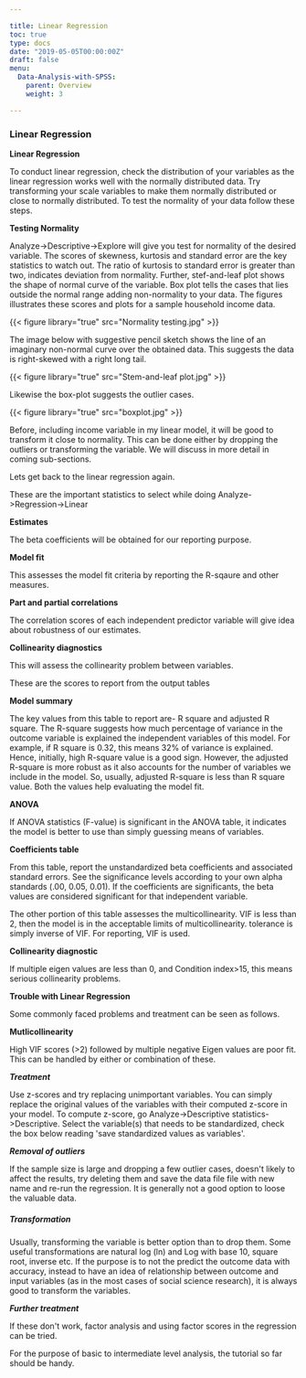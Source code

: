 ```yaml
---

title: Linear Regression
toc: true
type: docs
date: "2019-05-05T00:00:00Z"
draft: false
menu:
  Data-Analysis-with-SPSS:
    parent: Overview
    weight: 3

---
```


### Linear Regression

**Linear Regression**

To conduct linear regression, check the distribution of your variables as the linear regression works well with the normally distributed data. Try transforming your scale variables to make them normally distributed or close to normally distributed. To test the normality of your data follow these steps.

**Testing Normality**

Analyze->Descriptive->Explore will give you test for normality of the desired variable. The scores of skewness, kurtosis and standard error are the key statistics to watch out. The ratio of kurtosis to standard error is greater than two, indicates deviation from normality. Further, stef-and-leaf plot shows the shape of normal curve of the variable. Box plot tells the cases that lies outside the normal range adding non-normality to your data. The figures illustrates these scores and plots for a sample household income data. 

{{< figure library="true" src="Normality testing.jpg" >}}

The image below with suggestive pencil sketch shows the line of an imaginary non-normal curve over the obtained data. This suggests the data is right-skewed with a right long tail. 

{{< figure library="true" src="Stem-and-leaf plot.jpg" >}}

Likewise the box-plot suggests the outlier cases.

{{< figure library="true" src="boxplot.jpg" >}}

Before, including income variable in my linear model, it will be good to transform it close to normality. This can be done either by dropping the outliers or transforming the variable. We will discuss in more detail in coming sub-sections.

Lets get back to the linear regression again.

These are the important statistics to select while doing Analyze->Regression->Linear

**Estimates**

The beta coefficients will be obtained for our reporting purpose.

**Model fit**

This assesses the model fit criteria by reporting the R-sqaure and other measures.

**Part and partial correlations**

The correlation scores of each independent predictor variable will give idea about robustness of our estimates.

**Collinearity diagnostics**

This will assess the collinearity problem between variables.

These are the scores to report from the output tables

**Model summary**

The key values from this table to report are- R square and adjusted R square. The R-square suggests how much percentage of variance in the outcome variable is explained the independent variables of this model. For example, if R square is 0.32, this means 32% of variance is explained. Hence, initially, high R-square value is a good sign. However, the adjusted R-square is more robust as it also accounts for the number of variables we include in the model. So, usually, adjusted R-square is less than R square value. Both the values help evaluating the model fit.

**ANOVA**

If ANOVA statistics (F-value) is significant in the ANOVA table, it indicates the model is better to use than simply guessing means of variables. 

**Coefficients table** 

From this table, report the unstandardized beta coefficients and associated standard errors. See the significance levels according to your own alpha standards (.00, 0.05, 0.01). If the coefficients are significants, the beta values are considered significant for that independent variable.

The other portion of this table assesses the multicollinearity. VIF is less than 2, then the model is in the acceptable limits of multicollinearity. tolerance is simply inverse of VIF. For reporting, VIF is used.

**Collinearity diagnostic** 

If multiple eigen values are less than 0, and Condition index>15, this means serious collinearity problems. 

**Trouble with Linear Regression**

Some commonly faced problems and treatment can be seen as follows.

**Mutlicollinearity**

High VIF scores (>2) followed by multiple negative Eigen values are poor fit. This can be handled by either or combination of these.

***Treatment***

Use z-scores and try replacing unimportant variables. You can simply replace the original values of the variables with their computed z-score in your model. To compute z-score, go Analyze->Descriptive statistics->Descriptive. Select the variable(s) that needs to be standardized, check the box below reading 'save standardized values as variables'.

***Removal of outliers***

If the sample size is large and dropping a few outlier cases, doesn't likely to affect the results, try deleting them and save the data file file with new name and re-run the regression. It is generally not a good option to loose the valuable data. 

##### ***Transformation***

Usually, transforming the variable is better option than to drop them. Some useful transformations are natural log (ln) and Log with base 10, square root, inverse etc. If the purpose is to not the predict the outcome data with accuracy, instead to have an idea of relationship between outcome and input variables (as in the most cases of social science research), it is always good to transform the variables.

***Further treatment***

If these don't work, factor analysis and using factor scores in the regression can be tried. 

For the purpose of basic to intermediate level analysis, the tutorial so far should be handy.

